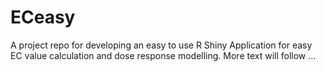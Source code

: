 # ECeasy
A project repo for developing an easy to use R Shiny Application for easy EC value calculation and dose response modelling. More text will follow ... 
